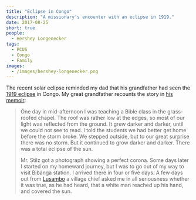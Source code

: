 ```yaml
---
title: "Eclipse in Congo"
description: "A missionary's encounter with an eclipse in 1919."
date: 2017-08-25
short: true
people:
  - Hershey Longenecker
tags:
  - PCUS
  - Congo
  - Family
images:
  - /images/hershey-longenecker.png
---
```


The recent solar eclipse reminded my dad that his grandfather had seen the [1919 eclipse](https://en.wikipedia.org/wiki/Solar_eclipse_of_May_29,_1919) in Congo. My great grandfather recounts the story in [his memoir](http://www.jesuscares4.us/memories/ch2.htm):

> One day in mid-afternoon I was teaching a Bible class in the grass-roofed chapel. The roof was rather low at the edges, so most of our light was reflected from the ground. It grew darker and darker, until we could not see to read. I told the students we had better get home before the storm broke. We stepped outside, but to our great surprise there was no storm. But it continued to grow darker and darker. There was a total eclipse of the sun.
>
> Mr. Stilz got a photograph showing a perfect corona. Some days later I started on my homeward journey, but I was to go out of my way to visit Bibanga station. I arrived there in four or five days. A few days out from [Lusambo](https://en.wikipedia.org/wiki/Lusambo) a village chief asked me in all seriousness whether it was true, as he had heard, that a white man reached up his hand, and covered the sun.

